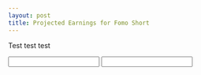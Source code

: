 ```yaml
---
layout: post
title: Projected Earnings for Fomo Short
---
```


Test test test

<input type="number" id="invested" />
<input type="number" id="invested" />

